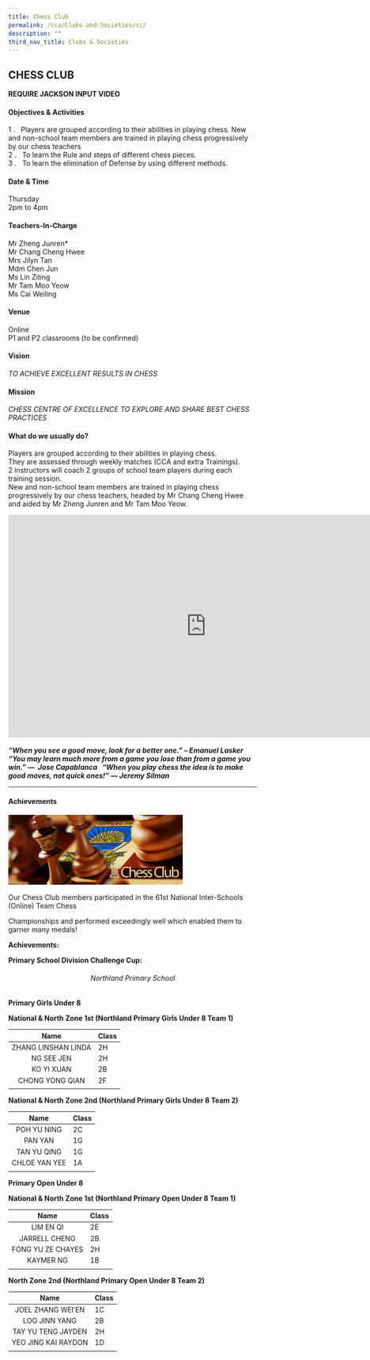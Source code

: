 ```yaml
---
title: Chess Club
permalink: /cca/Clubs-and-Societies/cc/
description: ""
third_nav_title: Clubs & Societies
---
```

## CHESS CLUB

**REQUIRE JACKSON INPUT VIDEO**

#### Objectives &amp; Activities

1 \.&nbsp; &nbsp;Players are grouped according to their abilities in playing chess. New and non-school team members are trained in playing chess progressively by our chess teachers<br>
2 \.&nbsp; &nbsp;To learn the Rule and steps of different chess pieces.&nbsp;<br>
3 \.&nbsp;&nbsp;&nbsp;To learn the elimination of Defense by using different methods.

#### Date &amp; Time

Thursday<br>
2pm to 4pm

#### Teachers-In-Charge

Mr Zheng Junren\*<br>
Mr Chang Cheng Hwee<br>
Mrs Jilyn Tan  <br>
Mdm Chen Jun<br>
Ms Lin Ziting<br>
Mr Tam Moo Yeow<br>
Ms Cai Weiling

#### Venue

Online<br>
P1 and P2 classrooms (to be confirmed)

#### Vision

_TO&nbsp;ACHIEVE&nbsp;EXCELLENT RESULTS IN CHESS_

#### Mission

_CHESS CENTRE OF EXCELLENCE TO EXPLORE AND SHARE BEST CHESS PRACTICES_

#### What do we usually do?

Players are grouped according to their abilities in playing chess.&nbsp;<br>
They are assessed through weekly matches (CCA and extra Trainings).&nbsp;<br>
2 instructors will coach 2 groups of school team players during each training session.&nbsp;<br>
New and non-school team members are trained in playing chess progressively by our chess teachers, headed by Mr Chang Cheng Hwee and aided by Mr Zheng Junren and Mr Tam Moo Yeow.

<iframe allowfullscreen="true" height="450" width="800" frameborder="0" src="https://docs.google.com/presentation/d/e/2PACX-1vTqTDXs-ZWvwKxdfUtGpHSXiRAjtCDuCmPAAEnvhxy5QoDiUc_lNETLFovYbrZ18lONntMOmXjEaQsu/embed?start=false&amp;loop=false&amp;delayms=3000"></iframe>

**_“When you see a good move, look for a better one.” –&nbsp;Emanuel Lasker &nbsp; “You may learn much more from a game you lose than from a game you win.” —&nbsp; Jose Capablanca &nbsp; “When you play chess the idea is to make good moves, not quick ones!” — Jeremy Silman_**

---

#### Achievements

<img src="/images/chessclub.png" style="width:70%">

Our Chess Club members participated in the 61st National Inter-Schools (Online) Team Chess

Championships and performed exceedingly well which enabled them to garner many medals!

**Achievements:**

**Primary School Division Challenge Cup:**

###### <center>Northland Primary School</center>

**Primary Girls Under 8**

**National & North Zone 1st (Northland Primary Girls Under 8 Team 1)**

| Name  |  Class |
|:-:|---|
| ZHANG LINSHAN LINDA  | 2H  |
| NG SEE JEN  | 2H  |
| KO YI XUAN  | 2B  |
| CHONG YONG QIAN  | 2F  |
|   |   |

**National & North Zone 2nd (Northland Primary Girls Under 8 Team 2)**

| Name  | Class  |
|:-:|---|
| POH YU NING  | 2C  |
| PAN YAN  | 1G  |
| TAN YU QING  | 1G  |
| CHLOE YAN YEE  | 1A  |
|   |   |

**Primary Open Under 8**

**National & North Zone 1st (Northland Primary Open Under 8 Team 1)**

| Name  | Class  |
|:-:|---|
| LIM EN QI  | 2E  |
| JARRELL CHENG  | 2B  |
| FONG YU ZE CHAYES  | 2H  |
| KAYMER NG  | 1B  |
|   |   |

**North Zone 2nd (Northland Primary Open Under 8 Team 2)**

| Name  | Class  |
|:-:|---|
| JOEL ZHANG WEI’EN  | 1C  |
| LOO JINN YANG  | 2B  |
| TAY YU TENG JAYDEN  |2H   |
| YEO JING KAI RAYDON  | 1D  |
|   |   |
